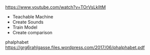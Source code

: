 https://www.youtube.com/watch?v=TOrVsLklltM

- Teachable Machine
- Create Sounds
- Train Model
- Create comparison

phalphabet
https://grg6rahlgasse.files.wordpress.com/2017/06/phalphabet.pdf
